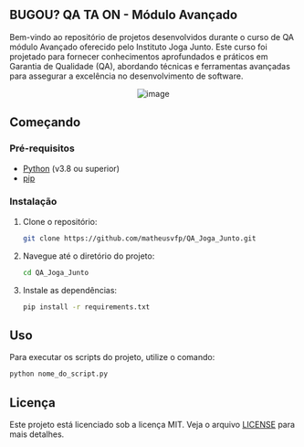 ## BUGOU? QA TA ON - Módulo Avançado

Bem-vindo ao repositório de projetos desenvolvidos durante o curso de QA módulo Avançado oferecido pelo Instituto Joga Junto. Este curso foi projetado para fornecer conhecimentos aprofundados e práticos em Garantia de Qualidade (QA), abordando técnicas e ferramentas avançadas para assegurar a excelência no desenvolvimento de software.

<p align="center">
  <img src="https://github.com/matheusvfp/Joga_junto_QA/assets/65199677/6e059190-9837-4529-b496-010e3fed367e" alt="image">
  
</p>

## Começando
### Pré-requisitos
- [Python](https://www.python.org/) (v3.8 ou superior)
- [pip](https://pip.pypa.io/en/stable/)

### Instalação
1. Clone o repositório:
    ```bash
    git clone https://github.com/matheusvfp/QA_Joga_Junto.git
    ```
2. Navegue até o diretório do projeto:
    ```bash
    cd QA_Joga_Junto
    ```
3. Instale as dependências:
    ```bash
    pip install -r requirements.txt
    ```

## Uso
Para executar os scripts do projeto, utilize o comando:
```bash
python nome_do_script.py
```

## Licença
Este projeto está licenciado sob a licença MIT. Veja o arquivo [LICENSE](./LICENSE) para mais detalhes.


